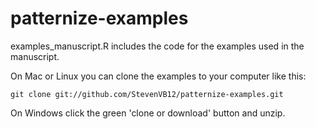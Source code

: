 # patternize-examples

examples_manuscript.R includes the code for the examples used in the manuscript.

On Mac or Linux you can clone the examples to your computer like this:

```
git clone git://github.com/StevenVB12/patternize-examples.git
```

On Windows click the green 'clone or download' button and unzip.
